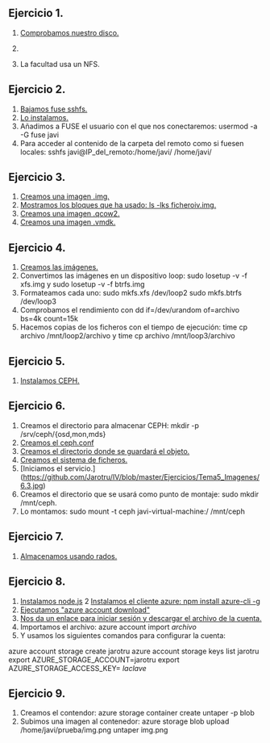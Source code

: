 Ejercicio 1.
---
1) [Comprobamos nuestro disco.](https://github.com/Jarotru/IV/blob/master/Ejercicios/Tema5_Imagenes/1.1.jpg)

2)

3) La facultad usa un NFS.

Ejercicio 2.
---
1. [Bajamos fuse sshfs.](https://github.com/Jarotru/IV/blob/master/Ejercicios/Tema5_Imagenes/2.1.jpg)
2. [Lo instalamos.](https://github.com/Jarotru/IV/blob/master/Ejercicios/Tema5_Imagenes/2.2.jpg)
3. Añadimos a FUSE el usuario con el que nos conectaremos: usermod -a -G fuse javi
4. Para acceder al contenido de la carpeta del remoto como si fuesen locales:  sshfs javi@IP_del_remoto:/home/javi/ /home/javi/

Ejercicio 3.
---
1. [Creamos una imagen .img.](https://github.com/Jarotru/IV/blob/master/Ejercicios/Tema5_Imagenes/3.1.jpg)
2. [Mostramos los bloques que ha usado: ls -lks ficheroiv.img.](https://github.com/Jarotru/IV/blob/master/Ejercicios/Tema5_Imagenes/3.2.jpg)
3. [Creamos una imagen .qcow2.](https://github.com/Jarotru/IV/blob/master/Ejercicios/Tema5_Imagenes/3.2.jpg)
4. [Creamos una imagen .vmdk.](https://github.com/Jarotru/IV/blob/master/Ejercicios/Tema5_Imagenes/3.3.jpg)

Ejercicio 4.
---
1. [Creamos las imágenes.](https://github.com/Jarotru/IV/blob/master/Ejercicios/Tema5_Imagenes/4.1.jpg)
2. Convertimos las imágenes en un dispositivo loop: sudo losetup -v -f xfs.img y sudo losetup -v -f btrfs.img
3. Formateamos cada uno: sudo mkfs.xfs /dev/loop2 sudo mkfs.btrfs /dev/loop3
5. Comprobamos el rendimiento con dd if=/dev/urandom of=archivo bs=4k count=15k
6. Hacemos copias de los ficheros con el tiempo de ejecución: time cp archivo /mnt/loop2/archivo y time cp archivo /mnt/loop3/archivo

Ejercicio 5.
---
1. [Instalamos CEPH.](https://github.com/Jarotru/IV/blob/master/Ejercicios/Tema5_Imagenes/5.1.jpg)

Ejercicio 6.
---
1. Creamos el directorio para almacenar CEPH: mkdir -p /srv/ceph/{osd,mon,mds}
2. [Creamos el ceph.conf](https://github.com/Jarotru/IV/blob/master/Ejercicios/Tema5_Imagenes/6.1.jpg)
3. [Creamos el directorio donde se guardará el objeto.](https://github.com/Jarotru/IV/blob/master/Ejercicios/Tema5_Imagenes/6.2.jpg)
4. [Creamos el sistema de ficheros.](https://github.com/Jarotru/IV/blob/master/Ejercicios/Tema5_Imagenes/6.2.jpg)
5. [Iniciamos el servicio.] (https://github.com/Jarotru/IV/blob/master/Ejercicios/Tema5_Imagenes/6.3.jpg)
6. Creamos el directorio que se usará como punto de montaje: sudo mkdir /mnt/ceph.
7. Lo montamos: sudo mount -t ceph javi-virtual-machine:/ /mnt/ceph

Ejercicio 7.
---
1. [Almacenamos usando rados.](https://github.com/Jarotru/IV/blob/master/Ejercicios/Tema5_Imagenes/7.1.jpg)

Ejercicio 8.
---
1. [Instalamos node.js](https://github.com/Jarotru/IV/blob/master/Ejercicios/Tema5_Imagenes/8.1.jpg)
2  [Instalamos el cliente azure: npm install azure-cli -g](https://github.com/Jarotru/IV/blob/master/Ejercicios/Tema5_Imagenes/8.2.jpg)
3. [Ejecutamos "azure account download"](https://github.com/Jarotru/IV/blob/master/Ejercicios/Tema5_Imagenes/8.3.jpg)
4. [Nos da un enlace para iniciar sesión y descargar el archivo de la cuenta.](https://github.com/Jarotru/IV/blob/master/Ejercicios/Tema5_Imagenes/8.4.jpg)
5. Importamos el archivo: azure account import _archivo_
6. Y usamos los siguientes comandos para configurar la cuenta:

  azure account storage create jarotru
  azure account storage keys list jarotru
  export AZURE_STORAGE_ACCOUNT=jarotru
  export	AZURE_STORAGE_ACCESS_KEY= _laclave_

Ejercicio 9.
---
1. Creamos el contendor: azure storage container create untaper -p blob
2. Subimos una imagen al contenedor: azure storage blob upload /home/javi/prueba/img.png untaper img.png
